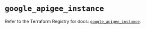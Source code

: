 # `google_apigee_instance`

Refer to the Terraform Registry for docs: [`google_apigee_instance`](https://registry.terraform.io/providers/hashicorp/google/5.30.0/docs/resources/apigee_instance).
